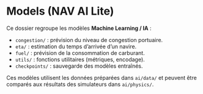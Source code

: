 # Models (NAV AI Lite)

Ce dossier regroupe les modèles **Machine Learning / IA** :

- `congestion/` : prévision du niveau de congestion portuaire.
- `eta/` : estimation du temps d’arrivée d’un navire.
- `fuel/` : prévision de la consommation de carburant.
- `utils/` : fonctions utilitaires (métriques, encodage).
- `checkpoints/` : sauvegarde des modèles entraînés.

Ces modèles utilisent les données préparées dans `ai/data/` 
et peuvent être comparés aux résultats des simulateurs dans `ai/physics/`.
